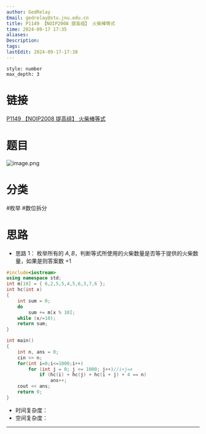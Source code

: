 ```yaml
---
author: GedRelay
Email: gedrelay@stu.jnu.edu.cn
title: P1149 【NOIP2008 提高组】 火柴棒等式
time: 2024-09-17 17:35
aliases: 
Description: 
tags: 
lastEdit: 2024-09-17-17:38
---
```


```toc
style: number
max_depth: 3
```

# 链接
[P1149 【NOIP2008 提高组】 火柴棒等式](https://www.luogu.com.cn/problem/P1149) 

# 题目
![image.png](https://ged-pic-bed.oss-cn-guangzhou.aliyuncs.com/img/202409171736532.png)


# 分类
#枚举 #数位拆分 

# 思路
- 思路 1：
枚举所有的 ${A,B }$，判断等式所使用的火柴数量是否等于提供的火柴数量，如果是则答案数 $+1$ 


```cpp
#include<iostream>
using namespace std;
int m[10] = { 6,2,5,5,4,5,6,3,7,6 };
int hc(int x)
{
	int sum = 0;
	do
		sum += m[x % 10];
	while (x/=10);
	return sum;
}

int main()
{
	int n, ans = 0;
	cin >> n;
	for(int i=0;i<=1000;i++)
		for (int j = 0; j <= 1000; j++)//i+j=x
			if (hc(i) + hc(j) + hc(i + j) + 4 == n)
				ans++;
	cout << ans;
	return 0;
}
```


- 时间复杂度：
- 空间复杂度：


---

